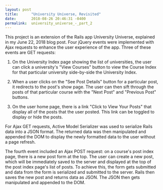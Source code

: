 ```yaml
---
layout: post
title:      "University Universe, Revisited"
date:       2018-08-26 20:46:31 -0400
permalink:  university_universe_-_part_2
---
```



This project is an extension of the Rails app University Universe, explained in my June 22, 2018 blog post. Four jQuery events were implemented with Ajax requests to enhance the user experience of the app. Three of these events are GET requests:  

1. On the University Index page showing the list of universities, the user can click a university's "View Courses" button to view the Course Index for that particular university side-by-side the University Index. 

2. When a user clicks on the "See Post Details" button for a particular post, it redirects to the post's show page. The user can then sift through the posts of that particular course with the "Next Post" and "Previous Post" buttons. 

3. On the user home page, there is a link "Click to View Your Posts" that display all of the posts that the user posted. This link can be toggled to display or hide the posts.

For Ajax GET requests, Active Model Serializer was used to serialize Rails data into a JSON format. The returned data was then manipulated and appended the DOM to display the newly formatted data to the user without a page refresh.

The fourth event included an Ajax POST request: on a course's post index page, there is a new post form at the top. The user can create a new post, which will be immediately saved to the server and displayed at the top of the post index page's list of posts. To achieve this, the form gets submitted and data from the form is serialized and submitted to the server. Rails then saves the new post and returns data as JSON. The JSON then gets manipulated and appended to the DOM.


